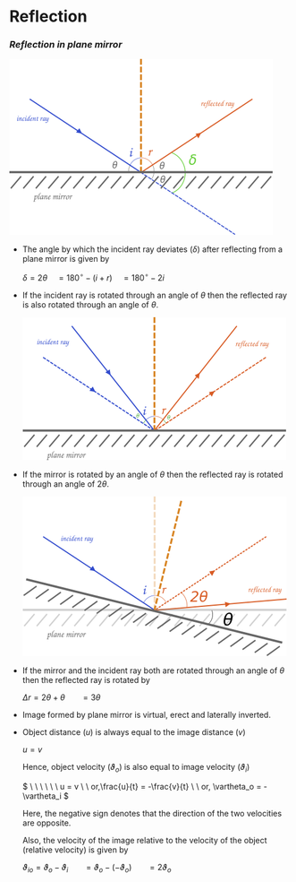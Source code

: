 

# Reflection

### *Reflection in plane mirror*

![deviation](../../../res/light-plane_mirror_deviation.png)

* The angle by which the incident ray deviates  ($\delta$)  after reflecting from a plane mirror is given by

  $\delta = 2\theta \ \ \ \ = 180^\circ - (i + r) \ \ \ \ =180^\circ - 2i$

* If the incident ray is rotated through an angle of $\theta$ then the reflected ray is also rotated through an angle of $\theta$.

  ![Incident shift](../../../res/light-plane_mirror_incident_shift.png)

* If the mirror is rotated by an angle of $\theta$ then the reflected ray is rotated through an angle of $2\theta$.

  ![mirror shift](../../../res/light-plane_mirror_mirror_shift.png)

* If the mirror and the incident ray both are rotated through an angle of $\theta$ then the reflected ray is rotated by

  $\Delta r = 2\theta + \theta \ \ \ \ \ \ \ = 3\theta$ 

* Image formed by plane mirror is virtual, erect and laterally inverted.

* Object distance $(u)$ is always equal to the image distance $(v)$

  $u = v$

  Hence, object velocity $(\vartheta_o)$ is also equal to image velocity $(\vartheta_i)$

  $  \ \ \ \ \ \ u = v \ \ or,\frac{u}{t} = -\frac{v}{t} \ \  or, \vartheta_o = -\vartheta_i $

  Here, the negative sign denotes that the direction of the two velocities are opposite. 

  Also, the velocity of the image relative to the velocity of the object (relative velocity) is given by

  $\vartheta_{io}= \vartheta_o - \vartheta_i \ \ \ \ \ \ \ = \vartheta_o - (-\vartheta_o) \ \ \ \ \ \ \ = 2\vartheta_o$